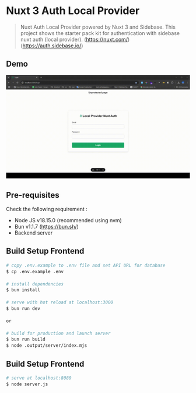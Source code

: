 # Nuxt 3 Auth Local Provider

> Nuxt Auth Local Provider powered by Nuxt 3 and Sidebase. This project shows the starter pack kit for authentication with sidebase nuxt auth (local provider). (https://nuxt.com/) (https://auth.sidebase.io/)

## Demo

![Demo](https://github.com/Dwifakhri/nuxt-3-auth-starterpack/blob/master/demo.gif)

## Pre-requisites

Check the following requirement :

- Node JS v18.15.0 (recommended using nvm)
- Bun v1.1.7 (https://bun.sh/)
- Backend server

## Build Setup Frontend

```bash
# copy .env.example to .env file and set API URL for database
$ cp .env.example .env

# install dependencies
$ bun install

# serve with hot reload at localhost:3000
$ bun run dev

or

# build for production and launch server
$ bun run build
$ node .output/server/index.mjs

```

## Build Setup Frontend

```bash
# serve at localhost:8080
$ node server.js

```
